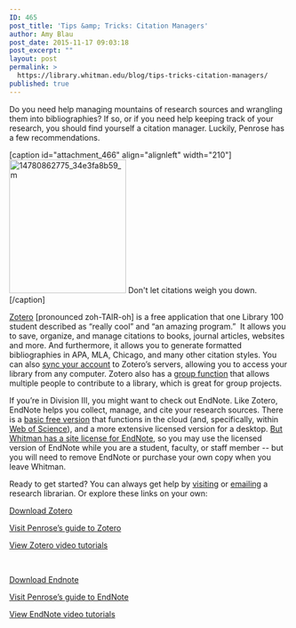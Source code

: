 ```yaml
---
ID: 465
post_title: 'Tips &amp; Tricks: Citation Managers'
author: Amy Blau
post_date: 2015-11-17 09:03:18
post_excerpt: ""
layout: post
permalink: >
  https://library.whitman.edu/blog/tips-tricks-citation-managers/
published: true
---
```

<span style="font-weight: 400">Do you need help managing mountains of research sources and wrangling them into bibliographies? If so, or if you need help keeping track of your research, you should find yourself a citation manager. Luckily, Penrose has a few recommendations. </span>

[caption id="attachment_466" align="alignleft" width="210"]<a href="https://library.whitman.edu/blog/wp-content/uploads/sites/4/2015/11/14780862775_34e3fa8b59_m.jpg"><img class="wp-image-466 size-full" src="https://library.whitman.edu/blog/wp-content/uploads/sites/4/2015/11/14780862775_34e3fa8b59_m.jpg" alt="14780862775_34e3fa8b59_m" width="210" height="240" /></a> Don't let citations weigh you down.[/caption]

<a href="https://www.zotero.org/"><span style="font-weight: 400">Zotero</span></a><span style="font-weight: 400"> [pronounced zoh-TAIR-oh] is a free application that one Library 100 student described as “really cool” and “an amazing program.”  It allows you to save, organize, and manage citations to books, journal articles, websites and more. And furthermore, it allows you to generate formatted bibliographies in APA, MLA, Chicago, and many other citation styles. You can also </span><a href="https://www.zotero.org/support/sync"><span style="font-weight: 400">sync your account</span></a><span style="font-weight: 400"> to Zotero’s servers, allowing you to access your library from any computer. Zotero also has a </span><a href="https://www.zotero.org/groups/"><span style="font-weight: 400">group function</span></a><span style="font-weight: 400"> that allows multiple people to contribute to a library, which is great for group projects. </span>

<span style="font-weight: 400">If you’re in Division III, you might want to check out EndNote. Like Zotero, EndNote helps you collect, manage, and cite your research sources. There is a </span><a href="http://endnote.com/product-details/basic"><span style="font-weight: 400">basic free version</span></a><span style="font-weight: 400"> that functions in the cloud (and, specifically, within </span><a href="http://ezproxy.whitman.edu:2048/login?url=http://webofknowledge.com/?DestApp=WOS&amp;editions=SCI"><span style="font-weight: 400">Web of Science</span></a><span style="font-weight: 400">), and a more extensive licensed version for a desktop. </span><a href="https://www.whitman.edu/content/wcts/support/software/desktop/endnote"><span style="font-weight: 400">But Whitman has a site license for EndNote</span></a><span style="font-weight: 400">, so you may use the licensed version of EndNote while you are a student, faculty, or staff member -- but you will need to remove EndNote or purchase your own copy when you leave Whitman.</span>

<span style="font-weight: 400">Ready to get started? You can always get help by </span><a href="https://library.whitman.edu/appointments/"><span style="font-weight: 400">visiting</span></a><span style="font-weight: 400"> or </span><a href="https://library.whitman.edu/contact-a-librarian/"><span style="font-weight: 400">emailing</span></a><span style="font-weight: 400"> a research librarian. Or explore these links on your own:</span>

<a href="https://www.zotero.org/"><span style="font-weight: 400">Download Zotero</span></a>

<a href="http://libguides.whitman.edu/zotero"><span style="font-weight: 400">Visit Penrose’s guide to Zotero</span></a>

<a href="https://www.zotero.org/support/screencast_tutorials"><span style="font-weight: 400">View Zotero video tutorials</span></a>

&nbsp;

<a href="https://www.whitman.edu/content/wcts/support/software/desktop/endnote"><span style="font-weight: 400">Download Endnote</span></a>

<a href="http://libguides.whitman.edu/endnote"><span style="font-weight: 400">Visit Penrose’s guide to EndNote</span></a>

<a href="https://www.youtube.com/user/EndNoteTraining"><span style="font-weight: 400">View EndNote video tutorials</span></a>